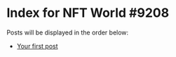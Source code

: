# Index for NFT World #9208
Posts will be displayed in the order below:

- [Your first post](./001-first.md)

